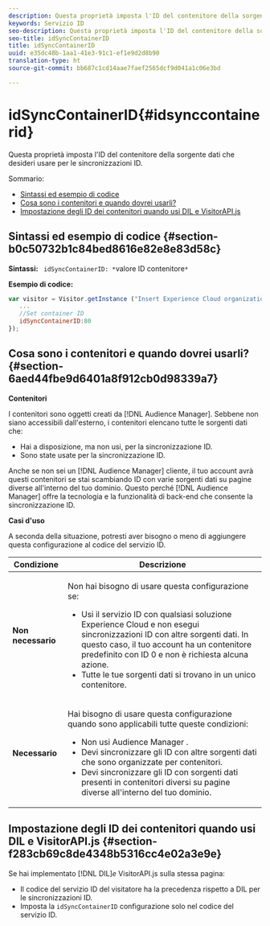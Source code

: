```yaml
---
description: Questa proprietà imposta l'ID del contenitore della sorgente dati che desideri usare per le sincronizzazioni ID.
keywords: Servizio ID
seo-description: Questa proprietà imposta l'ID del contenitore della sorgente dati che desideri usare per le sincronizzazioni ID.
seo-title: idSyncContainerID
title: idSyncContainerID
uuid: e35dc48b-1aa1-41e3-91c1-ef1e9d2d8b90
translation-type: ht
source-git-commit: bb687c1cd14aae7faef2565dcf9d041a1c06e3bd

---
```



# idSyncContainerID{#idsynccontainerid}

Questa proprietà imposta l&#39;ID del contenitore della sorgente dati che desideri usare per le sincronizzazioni ID.

Sommario:

<ul class="simplelist"> 
 <li> <a href="../../mcvid-library/mcvid-function-vars/mcvid-idsyncontainerid.md#section-b0c50732b1c84bed8616e82e8e83d58c" format="dita" scope="local"> Sintassi ed esempio di codice </a> </li> 
 <li> <a href="../../mcvid-library/mcvid-function-vars/mcvid-idsyncontainerid.md#section-6aed44fbe9d6401a8f912cb0d98339a7" format="dita" scope="local"> Cosa sono i contenitori e quando dovrei usarli? </a> </li> 
 <li> <a href="../../mcvid-library/mcvid-function-vars/mcvid-idsyncontainerid.md#section-f283cb69c8de4348b5316cc4e02a3e9e" format="dita" scope="local"> Impostazione degli ID dei contenitori quando usi DIL e VisitorAPI.js </a> </li> 
</ul>

## Sintassi ed esempio di codice {#section-b0c50732b1c84bed8616e82e8e83d58c}

**Sintassi:** ` idSyncContainerID: *`valore ID contenitore`*`

**Esempio di codice:**

```js
var visitor = Visitor.getInstance ("Insert Experience Cloud organization ID here",{ 
   ... 
   //Set container ID 
   idSyncContainerID:80 
});
```

## Cosa sono i contenitori e quando dovrei usarli? {#section-6aed44fbe9d6401a8f912cb0d98339a7}

**Contenitori**

I contenitori sono oggetti creati da [!DNL Audience Manager]. Sebbene non siano accessibili dall&#39;esterno, i contenitori elencano tutte le sorgenti dati che:

* Hai a disposizione, ma non usi, per la sincronizzazione ID.
* Sono state usate per la sincronizzazione ID.

Anche se non sei un [!DNL Audience Manager] cliente, il tuo account avrà questi contenitori se stai scambiando ID con varie sorgenti dati su pagine diverse all&#39;interno del tuo dominio. Questo perché [!DNL Audience Manager] offre la tecnologia e la funzionalità di back-end che consente la sincronizzazione ID.

**Casi d&#39;uso**

A seconda della situazione, potresti aver bisogno o meno di aggiungere questa configurazione al codice del servizio ID.

<table id="table_48621F343C7F4760A75F6BCC2DB2DA20"> 
 <thead> 
  <tr> 
   <th colname="col1" class="entry"> Condizione </th> 
   <th colname="col2" class="entry"> Descrizione </th> 
  </tr> 
 </thead>
 <tbody> 
  <tr> 
   <td colname="col1"> <p> <b>Non necessario</b> </p> </td> 
   <td colname="col2"> <p>Non hai bisogno di usare questa configurazione se: </p> <p> 
     <ul id="ul_4D6F794CD65C43D0BEFBA6F5DE420C2E"> 
      <li id="li_0F048A6AC7BE4450AFA1B20B1AC25808">Usi il servizio ID con qualsiasi soluzione <span class="keyword">Experience Cloud</span> e non esegui sincronizzazioni ID con altre sorgenti dati. In questo caso, il tuo account ha un contenitore predefinito con ID 0 e non è richiesta alcuna azione. </li> 
      <li id="li_5657D64D9406407D9B4DB7D8BE4F8EE4">Tutte le tue sorgenti dati si trovano in un unico contenitore. </li> 
     </ul> </p> </td> 
  </tr> 
  <tr> 
   <td colname="col1"> <p> <b>Necessario</b> </p> </td> 
   <td colname="col2"> <p>Hai bisogno di usare questa configurazione quando sono applicabili tutte queste condizioni: </p> <p> 
     <ul id="ul_9AFD14FC5A2745F7BD7BE7B64545DA62"> 
      <li id="li_04F0EFBBD71B43608CAAA7E7409D33FE">Non usi <span class="keyword">Audience Manager </span>. </li> 
      <li id="li_4BFA6DC76CE9455EBBC337FD2FE820BF">Devi sincronizzare gli ID con altre sorgenti dati che sono organizzate per contenitori. </li> 
      <li id="li_731DA5D1CBF244F8BEBE57C0E2EBA713">Devi sincronizzare gli ID con sorgenti dati presenti in contenitori diversi su pagine diverse all'interno del tuo dominio. </li> 
     </ul> </p> </td> 
  </tr> 
 </tbody> 
</table>

## Impostazione degli ID dei contenitori quando usi DIL e VisitorAPI.js {#section-f283cb69c8de4348b5316cc4e02a3e9e}

Se hai implementato [!DNL DIL]*e* VisitorAPI.js sulla stessa pagina:

* Il codice del servizio ID del visitatore ha la precedenza rispetto a DIL per le sincronizzazioni ID.
* Imposta la `idSyncContainerID` configurazione solo nel codice del servizio ID.

